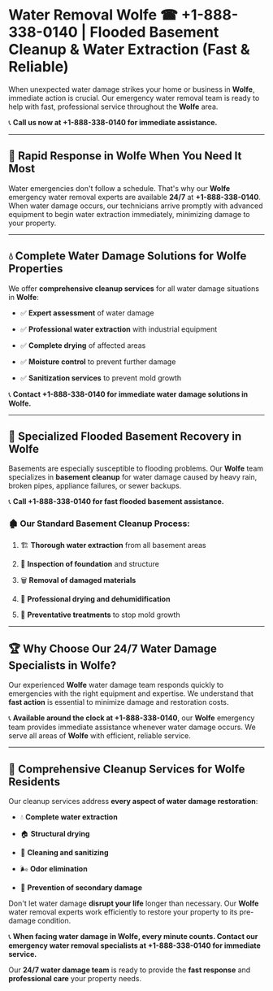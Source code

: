 # Water Removal Wolfe ☎ +1-888-338-0140 | Flooded Basement Cleanup & Water Extraction (Fast & Reliable)

When unexpected water damage strikes your home or business in **Wolfe**, immediate action is crucial. Our emergency water removal team is ready to help with fast, professional service throughout the **Wolfe** area. 

📞 **Call us now at +1-888-338-0140 for immediate assistance.**
---
## 🚀 Rapid Response in Wolfe When You Need It Most
Water emergencies don't follow a schedule. That's why our **Wolfe** emergency water removal experts are available **24/7** at **+1-888-338-0140**. When water damage occurs, our technicians arrive promptly with advanced equipment to begin water extraction immediately, minimizing damage to your property.
---
## 💧 Complete Water Damage Solutions for Wolfe Properties
We offer **comprehensive cleanup services** for all water damage situations in **Wolfe**:
- ✅ **Expert assessment** of water damage  
- ✅ **Professional water extraction** with industrial equipment  
- ✅ **Complete drying** of affected areas  
- ✅ **Moisture control** to prevent further damage  
- ✅ **Sanitization services** to prevent mold growth  
📞 **Contact +1-888-338-0140 for immediate water damage solutions in Wolfe.**
---
## 🌊 Specialized Flooded Basement Recovery in Wolfe
Basements are especially susceptible to flooding problems. Our **Wolfe** team specializes in **basement cleanup** for water damage caused by heavy rain, broken pipes, appliance failures, or sewer backups. 
📞 **Call +1-888-338-0140 for fast flooded basement assistance.**
### 🏚️ Our Standard Basement Cleanup Process:
1. 🏗️ **Thorough water extraction** from all basement areas  
2. 🔎 **Inspection of foundation** and structure  
3. 🗑️ **Removal of damaged materials**  
4. 💨 **Professional drying and dehumidification**  
5. 🚫 **Preventative treatments** to stop mold growth  
---
## 🏆 Why Choose Our 24/7 Water Damage Specialists in Wolfe?
Our experienced **Wolfe** water damage team responds quickly to emergencies with the right equipment and expertise. We understand that **fast action** is essential to minimize damage and restoration costs.
📞 **Available around the clock at +1-888-338-0140**, our **Wolfe** emergency team provides immediate assistance whenever water damage occurs. We serve all areas of **Wolfe** with efficient, reliable service.
---
## 🧹 Comprehensive Cleanup Services for Wolfe Residents
Our cleanup services address **every aspect of water damage restoration**:
- 💧 **Complete water extraction**  
- 🏠 **Structural drying**  
- 🧼 **Cleaning and sanitizing**  
- 🌬️ **Odor elimination**  
- 🚫 **Prevention of secondary damage**  
Don't let water damage **disrupt your life** longer than necessary. Our **Wolfe** water removal experts work efficiently to restore your property to its pre-damage condition.
📞 **When facing water damage in Wolfe, every minute counts. Contact our emergency water removal specialists at +1-888-338-0140 for immediate service.**
Our **24/7 water damage team** is ready to provide the **fast response** and **professional care** your property needs.
